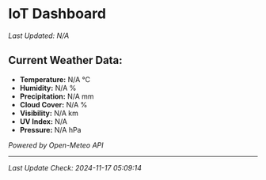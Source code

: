 
# IoT Dashboard

_Last Updated: N/A_

## Current Weather Data:
- **Temperature:** N/A °C
- **Humidity:** N/A %
- **Precipitation:** N/A mm
- **Cloud Cover:** N/A %
- **Visibility:** N/A km
- **UV Index:** N/A
- **Pressure:** N/A hPa

*Powered by Open-Meteo API*

---

_Last Update Check: 2024-11-17 05:09:14_

